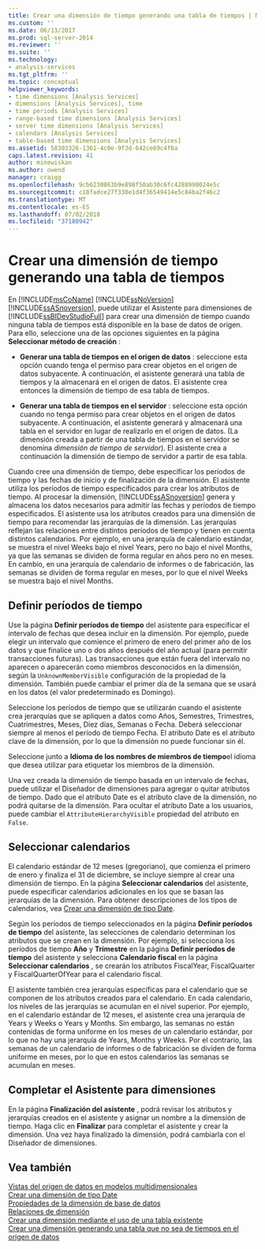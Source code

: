 ```yaml
---
title: Crear una dimensión de tiempo generando una tabla de tiempos | Microsoft Docs
ms.custom: ''
ms.date: 06/13/2017
ms.prod: sql-server-2014
ms.reviewer: ''
ms.suite: ''
ms.technology:
- analysis-services
ms.tgt_pltfrm: ''
ms.topic: conceptual
helpviewer_keywords:
- time dimensions [Analysis Services]
- dimensions [Analysis Services], time
- time periods [Analysis Services]
- range-based time dimensions [Analysis Services]
- server time dimensions [Analysis Services]
- calendars [Analysis Services]
- table-based time dimensions [Analysis Services]
ms.assetid: 58303326-1361-4c0e-9f3d-642ce69c4f6a
caps.latest.revision: 41
author: minewiskan
ms.author: owend
manager: craigg
ms.openlocfilehash: 9cb6230863b9e898f50ab30c6fc4288998024e5c
ms.sourcegitcommit: c18fadce27f330e1d4f36549414e5c84ba2f46c2
ms.translationtype: MT
ms.contentlocale: es-ES
ms.lasthandoff: 07/02/2018
ms.locfileid: "37180942"
---
```

# <a name="create-a-time-dimension-by-generating-a-time-table"></a>Crear una dimensión de tiempo generando una tabla de tiempos
  En [!INCLUDE[msCoName](../../includes/msconame-md.md)] [!INCLUDE[ssNoVersion](../../includes/ssnoversion-md.md)] [!INCLUDE[ssASnoversion](../../includes/ssasnoversion-md.md)], puede utilizar el Asistente para dimensiones de [!INCLUDE[ssBIDevStudioFull](../../includes/ssbidevstudiofull-md.md)] para crear una dimensión de tiempo cuando ninguna tabla de tiempos está disponible en la base de datos de origen. Para ello, seleccione una de las opciones siguientes en la página **Seleccionar método de creación** :  
  
-   **Generar una tabla de tiempos en el origen de datos** : seleccione esta opción cuando tenga el permiso para crear objetos en el origen de datos subyacente. A continuación, el asistente generará una tabla de tiempos y la almacenará en el origen de datos. El asistente crea entonces la dimensión de tiempo de esa tabla de tiempos.  
  
-   **Generar una tabla de tiempos en el servidor** : seleccione esta opción cuando no tenga permiso para crear objetos en el origen de datos subyacente. A continuación, el asistente generará y almacenará una tabla en el servidor en lugar de realizarlo en el origen de datos. (La dimensión creada a partir de una tabla de tiempos en el servidor se denomina *dimensión de tiempo de servidor*). El asistente crea a continuación la dimensión de tiempo de servidor a partir de esa tabla.  
  
 Cuando cree una dimensión de tiempo, debe especificar los períodos de tiempo y las fechas de inicio y de finalización de la dimensión. El asistente utiliza los períodos de tiempo especificados para crear los atributos de tiempo. Al procesar la dimensión, [!INCLUDE[ssASnoversion](../../includes/ssasnoversion-md.md)] genera y almacena los datos necesarios para admitir las fechas y períodos de tiempo especificados. El asistente usa los atributos creados para una dimensión de tiempo para recomendar las jerarquías de la dimensión. Las jerarquías reflejan las relaciones entre distintos períodos de tiempo y tienen en cuenta distintos calendarios. Por ejemplo, en una jerarquía de calendario estándar, se muestra el nivel Weeks bajo el nivel Years, pero no bajo el nivel Months, ya que las semanas se dividen de forma regular en años pero no en meses. En cambio, en una jerarquía de calendario de informes o de fabricación, las semanas se dividen de forma regular en meses, por lo que el nivel Weeks se muestra bajo el nivel Months.  
  
## <a name="define-time-periods"></a>Definir períodos de tiempo  
 Use la página **Definir períodos de tiempo** del asistente para especificar el intervalo de fechas que desea incluir en la dimensión. Por ejemplo, puede elegir un intervalo que comience el primero de enero del primer año de los datos y que finalice uno o dos años después del año actual (para permitir transacciones futuras). Las transacciones que están fuera del intervalo no aparecen o aparecerán como miembros desconocidos en la dimensión, según la `UnknownMemberVisible` configuración de la propiedad de la dimensión. También puede cambiar el primer día de la semana que se usará en los datos (el valor predeterminado es Domingo).  
  
 Seleccione los períodos de tiempo que se utilizarán cuando el asistente crea jerarquías que se apliquen a datos como Años, Semestres, Trimestres, Cuatrimestres, Meses, Diez días, Semanas o Fecha. Deberá seleccionar siempre al menos el período de tiempo Fecha. El atributo Date es el atributo clave de la dimensión, por lo que la dimensión no puede funcionar sin él.  
  
 Seleccione junto a **Idioma de los nombres de miembros de tiempo**el idioma que desea utilizar para etiquetar los miembros de la dimensión.  
  
 Una vez creada la dimensión de tiempo basada en un intervalo de fechas, puede utilizar el Diseñador de dimensiones para agregar o quitar atributos de tiempo. Dado que el atributo Date es el atributo clave de la dimensión, no podrá quitarse de la dimensión. Para ocultar el atributo Date a los usuarios, puede cambiar el `AttributeHierarchyVisible` propiedad del atributo en `False`.  
  
## <a name="select-calendars"></a>Seleccionar calendarios  
 El calendario estándar de 12 meses (gregoriano), que comienza el primero de enero y finaliza el 31 de diciembre, se incluye siempre al crear una dimensión de tiempo. En la página **Seleccionar calendarios** del asistente, puede especificar calendarios adicionales en los que se basan las jerarquías de la dimensión. Para obtener descripciones de los tipos de calendarios, vea [Crear una dimensión de tipo Date](database-dimensions-create-a-date-type-dimension.md).  
  
 Según los períodos de tiempo seleccionados en la página **Definir períodos de tiempo** del asistente, las selecciones de calendario determinan los atributos que se crean en la dimensión. Por ejemplo, si selecciona los períodos de tiempo **Año** y **Trimestre** en la página **Definir períodos de tiempo** del asistente y selecciona **Calendario fiscal** en la página **Seleccionar calendarios** , se crearán los atributos FiscalYear, FiscalQuarter y FiscalQuarterOfYear para el calendario fiscal.  
  
 El asistente también crea jerarquías específicas para el calendario que se componen de los atributos creados para el calendario. En cada calendario, los niveles de las jerarquías se acumulan en el nivel superior. Por ejemplo, en el calendario estándar de 12 meses, el asistente crea una jerarquía de Years y Weeks o Years y Months. Sin embargo, las semanas no están contenidas de forma uniforme en los meses de un calendario estándar, por lo que no hay una jerarquía de Years, Months y Weeks. Por el contrario, las semanas de un calendario de informes o de fabricación se dividen de forma uniforme en meses, por lo que en estos calendarios las semanas se acumulan en meses.  
  
## <a name="completing-the-dimension-wizard"></a>Completar el Asistente para dimensiones  
 En la página **Finalización del asistente** , podrá revisar los atributos y jerarquías creados en el asistente y asignar un nombre a la dimensión de tiempo. Haga clic en **Finalizar** para completar el asistente y crear la dimensión. Una vez haya finalizado la dimensión, podrá cambiarla con el Diseñador de dimensiones.  
  
## <a name="see-also"></a>Vea también  
 [Vistas del origen de datos en modelos multidimensionales](data-source-views-in-multidimensional-models.md)   
 [Crear una dimensión de tipo Date](database-dimensions-create-a-date-type-dimension.md)   
 [Propiedades de la dimensión de base de datos](../multidimensional-models-olap-logical-dimension-objects/database-dimension-properties.md)   
 [Relaciones de dimensión](../multidimensional-models-olap-logical-cube-objects/dimension-relationships.md)   
 [Crear una dimensión mediante el uso de una tabla existente](create-a-dimension-by-using-an-existing-table.md)   
 [Crear una dimensión generando una tabla que no sea de tiempos en el origen de datos](create-a-dimension-by-generating-a-non-time-table-in-the-data-source.md)  
  
  
